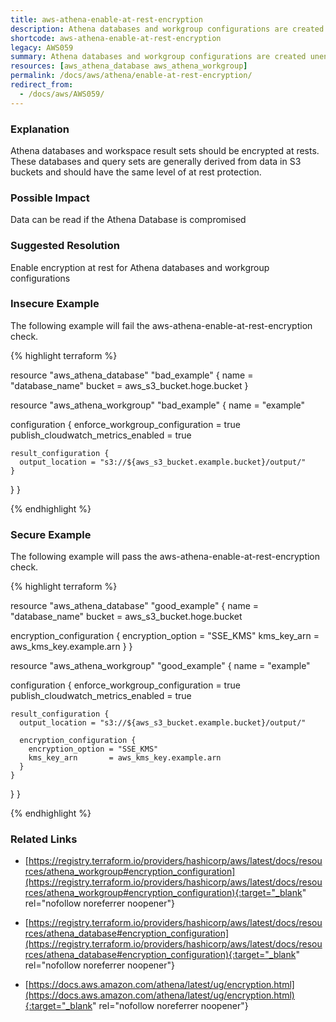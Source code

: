 ```yaml
---
title: aws-athena-enable-at-rest-encryption
description: Athena databases and workgroup configurations are created unencrypted at rest by default, they should be encrypted
shortcode: aws-athena-enable-at-rest-encryption
legacy: AWS059
summary: Athena databases and workgroup configurations are created unencrypted at rest by default, they should be encrypted 
resources: [aws_athena_database aws_athena_workgroup] 
permalink: /docs/aws/athena/enable-at-rest-encryption/
redirect_from: 
  - /docs/aws/AWS059/
---
```


### Explanation


Athena databases and workspace result sets should be encrypted at rests. These databases and query sets are generally derived from data in S3 buckets and should have the same level of at rest protection.



### Possible Impact
Data can be read if the Athena Database is compromised

### Suggested Resolution
Enable encryption at rest for Athena databases and workgroup configurations


### Insecure Example

The following example will fail the aws-athena-enable-at-rest-encryption check.

{% highlight terraform %}

resource "aws_athena_database" "bad_example" {
  name   = "database_name"
  bucket = aws_s3_bucket.hoge.bucket
}

resource "aws_athena_workgroup" "bad_example" {
  name = "example"

  configuration {
    enforce_workgroup_configuration    = true
    publish_cloudwatch_metrics_enabled = true

    result_configuration {
      output_location = "s3://${aws_s3_bucket.example.bucket}/output/"
    }
  }
}

{% endhighlight %}



### Secure Example

The following example will pass the aws-athena-enable-at-rest-encryption check.

{% highlight terraform %}

resource "aws_athena_database" "good_example" {
  name   = "database_name"
  bucket = aws_s3_bucket.hoge.bucket

  encryption_configuration {
     encryption_option = "SSE_KMS"
     kms_key_arn       = aws_kms_key.example.arn
 }
}

resource "aws_athena_workgroup" "good_example" {
  name = "example"

  configuration {
    enforce_workgroup_configuration    = true
    publish_cloudwatch_metrics_enabled = true

    result_configuration {
      output_location = "s3://${aws_s3_bucket.example.bucket}/output/"

      encryption_configuration {
        encryption_option = "SSE_KMS"
        kms_key_arn       = aws_kms_key.example.arn
      }
    }
  }
}

{% endhighlight %}



### Related Links


- [https://registry.terraform.io/providers/hashicorp/aws/latest/docs/resources/athena_workgroup#encryption_configuration](https://registry.terraform.io/providers/hashicorp/aws/latest/docs/resources/athena_workgroup#encryption_configuration){:target="_blank" rel="nofollow noreferrer noopener"}

- [https://registry.terraform.io/providers/hashicorp/aws/latest/docs/resources/athena_database#encryption_configuration](https://registry.terraform.io/providers/hashicorp/aws/latest/docs/resources/athena_database#encryption_configuration){:target="_blank" rel="nofollow noreferrer noopener"}

- [https://docs.aws.amazon.com/athena/latest/ug/encryption.html](https://docs.aws.amazon.com/athena/latest/ug/encryption.html){:target="_blank" rel="nofollow noreferrer noopener"}


